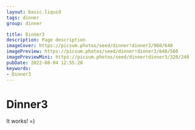 ```yaml
---
layout: basic.liquid
tags: dinner
group: dinner

title: Dinner3
description: Page description
imageCover: https://picsum.photos/seed/dinner!dinner3/960/640
imagePreview: https://picsum.photos/seed/dinner!dinner3/640/560
imagePreviewMini: https://picsum.photos/seed/dinner!dinner3/320/240
pubDate: 2022-08-04 12:55:28
keywords:
- Dinner3
---
```


# Dinner3

It works! =)
